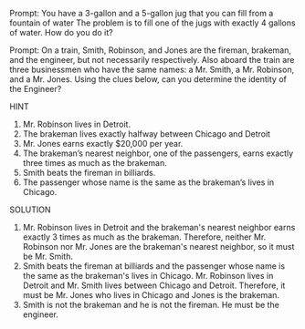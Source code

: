 Prompt: You have a 3-gallon and a 5-gallon jug that you can fill from a fountain of water
The problem is to fill one of the jugs with exactly 4 gallons of water. How do you do it?






Prompt: On a train, Smith, Robinson, and Jones are the fireman, brakeman, and the engineer, but not necessarily respectively. Also aboard the train are three businessmen who have the same names: a Mr. Smith, a Mr. Robinson, and a Mr. Jones. Using the clues below, can you determine the identity of the Engineer?

HINT
1. Mr. Robinson lives in Detroit.
2. The brakeman lives exactly halfway between Chicago and Detroit
3. Mr. Jones earns exactly $20,000 per year.
4. The brakeman’s nearest neighbor, one of the passengers, earns exactly three times as much as the brakeman.
5. Smith beats the fireman in billiards.
6. The passenger whose name is the same as the brakeman’s lives in Chicago.

SOLUTION
1. Mr. Robinson lives in Detroit and the brakeman's nearest neighbor earns exactly 3 times as much as the brakeman. Therefore, neither Mr. Robinson nor Mr. Jones are the brakeman's nearest neighbor, so it must be Mr. Smith.
2. Smith beats the fireman at billiards and the passenger whose name is the same as the brakeman's lives in Chicago. Mr. Robinson lives in Detroit and Mr. Smith lives between Chicago and Detroit. Therefore, it must be Mr. Jones who lives in Chicago and Jones is the brakeman.
3. Smith is not the brakeman and he is not the fireman. He must be the engineer.

